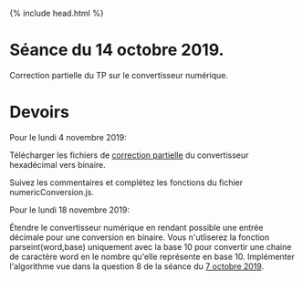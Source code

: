 {% include head.html %}

# Séance du 14 octobre 2019.

Correction partielle du TP sur le convertisseur numérique.

# Devoirs

Pour le lundi 4 novembre 2019:

Télécharger les fichiers de [correction partielle](https://github.com/EdisonDeLorgues/ConvertisseurCorrectionPartielle) du convertisseur hexadécimal vers binaire.

Suivez les commentaires et complétez les fonctions du fichier numericConversion.js.

Pour le lundi 18 novembre 2019:

Étendre le convertisseur numérique en rendant possible une entrée décimale pour une conversion en binaire. Vous n'utliserez la fonction parseint(word,base) uniquement avec la base 10 pour convertir une chaine de caractère word en le nombre qu'elle représente en base 10. Implémenter l'algorithme vue dans la question 8 de la séance du [7 octobre 2019](https://edisondelorgues.github.io/NSI/191007).
